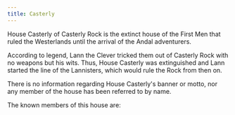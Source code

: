 ```yaml
---
title: Casterly
---
```


House Casterly of Casterly Rock is the extinct house of the First Men that ruled the Westerlands until the arrival of the Andal adventurers.

According to legend, Lann the Clever tricked them out of Casterly Rock with no weapons but his wits. Thus, House Casterly was extinguished and Lann started the line of the Lannisters, which would rule the Rock from then on.

There is no information regarding House Casterly's banner or motto, nor any member of the house has been referred to by name.

The known members of this house are:




